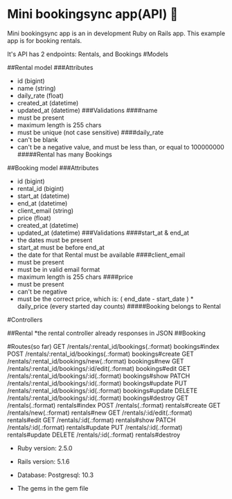 # Mini bookingsync app(API) :metal:

Mini bookingsync app is an in development Ruby on Rails app.
This example app is for booking rentals.

It's API has 2 endpoints: Rentals, and Bookings
#Models

##Rental model
###Attributes
* id				(bigint)
* name			(string)
* daily_rate	(float)
* created_at	(datetime)
* updated_at	(datetime)
###Validations
####name
* must be present
* maximum length is 255 chars
* must be unique (not case sensitive)
####daily_rate
* can't be blank
* can't be a negative value, and must be less than, or equal to 100000000
#####Rental has many Bookings

##Booking model
###Attributes
* id				(bigint)
* rental_id		(bigint)
* start_at		(datetime)
* end_at			(datetime)
* client_email	(string)
* price			(float)
* created_at	(datetime)
* updated_at	(datetime)
###Validations
####start_at & end_at
* the dates must be present
* start_at must be before end_at
* the date for that Rental must be available
####client_email
* must be present
* must be in valid email format
* maximum length is 255 chars
####price
* must be present
* can't be negative
* must be the correct price, which is: ( end_date - start_date ) * daily_price (every started day counts)
#####Booking belongs to Rental

#Controllers

##Rental
*the rental controller already responses in JSON
##Booking

#Routes(so far)
GET    /rentals/:rental_id/bookings(.:format)          bookings#index
POST   /rentals/:rental_id/bookings(.:format)          bookings#create
GET    /rentals/:rental_id/bookings/new(.:format)      bookings#new
GET    /rentals/:rental_id/bookings/:id/edit(.:format) bookings#edit
GET    /rentals/:rental_id/bookings/:id(.:format)      bookings#show
PATCH  /rentals/:rental_id/bookings/:id(.:format)      bookings#update
PUT    /rentals/:rental_id/bookings/:id(.:format)      bookings#update
DELETE /rentals/:rental_id/bookings/:id(.:format)      bookings#destroy
GET    /rentals(.:format)                              rentals#index
POST   /rentals(.:format)                              rentals#create
GET    /rentals/new(.:format)                          rentals#new
GET    /rentals/:id/edit(.:format)                     rentals#edit
GET    /rentals/:id(.:format)                          rentals#show
PATCH  /rentals/:id(.:format)                          rentals#update
PUT    /rentals/:id(.:format)                          rentals#update
DELETE /rentals/:id(.:format)                          rentals#destroy

* Ruby version: 2.5.0

* Rails version: 5.1.6

* Database: Postgresql: 10.3

* The gems in the gem file
